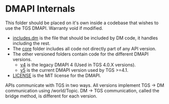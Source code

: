 # DMAPI Internals

This folder should be placed on it's own inside a codebase that wishes to use the TGS DMAPI. Warranty void if modified.

- [includes.dm](./includes.dm) is the file that should be included by DM code, it handles including the rest.
- The [core](./core) folder includes all code not directly part of any API version.
- The other versioned folders contain code for the different DMAPI versions.
    - [v4](./v4) is the legacy DMAPI 4 (Used in TGS 4.0.X versions).
    - [v5](./v5) is the current DMAPI version used by TGS >=4.1.
- [LICENSE](./LICENSE) is the MIT license for the DMAPI.

APIs communicate with TGS in two ways. All versions implement TGS -> DM communication using /world/Topic. DM -> TGS communication, called the bridge method, is different for each version.
